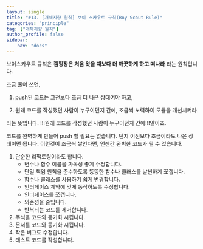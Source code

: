 ```yaml
---
layout: single
title: "#13. [개체지향 원칙] 보이 스카우트 규칙(Boy Scout Rule)"
categories: "principle"
tag: ["개체지향 원칙"]
author_profile: false
sidebar: 
    nav: "docs"
---
```


보이스카우트 규칙은 **캠핑장은 처음 왔을 때보다 더 깨끗하게 하고 떠나라** 라는 원칙입니다.

조금 풀어 쓰면,

1. push된 코드는 그전보다 조금 더 나은 상태여야 하고, 

2. 원래 코드를 작성했던 사람이 누구이던지 간에, 조금씩 노력하여 모듈을 개선시켜라  

라는 뜻입니다. !!!원래 코드를 작성했던 사람이 누구이던지 간에!!!말이죠.

코드를 완벽하게 만들어 push 할 필요는 없습니다. 단지 이전보다 조금이라도 나은 상태이면 됩니다. 이런것이 조금씩 쌓인다면, 언젠간 완벽한 코드가 될 수 있습니다.

1. 단순한 리팩토링이라도 합니다.
   * 변수나 함수 이름을 가독성 좋게 수정합니다.
   * 단일 책임 원칙을 준수하도록 뚱뚱한 함수나 클래스를 날씬하게 쪼갭니다.
   * 함수나 클래스를 사용하기 쉽게 변경합니다.
   * 인터페이스 계약에 맞게 동작하도록 수정합니다.
   * 인터페이스를 쪼갭니다.
   * 의존성을 줄입니다.
   * 반복되는 코드를 제거합니다.
2. 주석을 코드와 동기화 시킵니다.
3. 문서를 코드와 동기화 시킵니다.
4. 작은 버그도 수정합니다.
5. 테스트 코드를 작성합니다.
